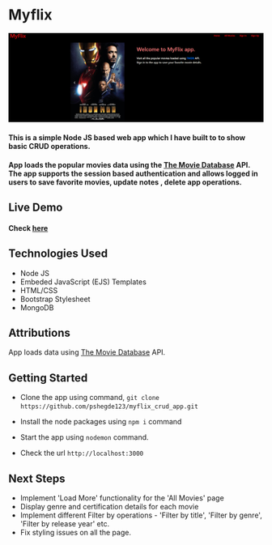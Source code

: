 # Myflix 
![Landing page](./landing_page.png)
#### This is a simple Node JS based web app which I have built to to show basic CRUD operations. 
#### App loads the popular movies data using the [The Movie Database](https://developer.themoviedb.org/docs/getting-started) API. The app supports the session based authentication and allows logged in users to save favorite movies, update notes , delete app operations. 

## Live Demo
#### Check [here](https://myflix-ejs-7ead97899eae.herokuapp.com/) 

## Technologies Used
* Node JS
* Embeded JavaScript (EJS) Templates
* HTML/CSS
* Bootstrap Stylesheet
* MongoDB

## Attributions
App loads data using [The Movie Database](https://developer.themoviedb.org/docs/getting-started) API.

## Getting Started
* Clone the app using command, 
`git clone https://github.com/pshegde123/myflix_crud_app.git`

* Install the node packages  using `npm i` command
* Start the app using `nodemon` command.
* Check the url `http://localhost:3000`

## Next Steps
* Implement 'Load More' functionality for the 'All Movies' page
* Display genre and certification details for each movie
* Implement different Filter by operations - 'Filter by title', 'Filter by genre', 'Filter by release year' etc.
* Fix styling issues on all the page.